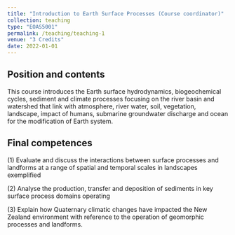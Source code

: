 ```yaml
---
title: "Introduction to Earth Surface Processes (Course coordinator)"
collection: teaching
type: "EOAS5001"
permalink: /teaching/teaching-1
venue: "3 Credits"
date: 2022-01-01
---
```


Position and contents
------
This course introduces the Earth surface hydrodynamics, biogeochemical cycles, sediment and climate processes focusing on the river basin and watershed that link with atmosphere, river water, soil, vegetation, landscape, impact of humans, submarine groundwater discharge and ocean for the modification of Earth system.

Final competences
------

(1) Evaluate and discuss the interactions between surface processes and landforms at a range of spatial and temporal scales in landscapes exemplified

(2) Analyse the production, transfer and deposition of sediments in key surface process domains operating

(3) Explain how Quaternary climatic changes have impacted the New Zealand environment with reference to the operation of geomorphic processes and landforms.
